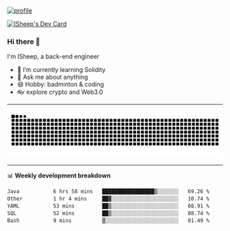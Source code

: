 [![profile](https://user-images.githubusercontent.com/54968314/208005045-e4b42f3b-833d-4242-bfcc-e764865553a2.svg)](https://www.calligrapher.ai/)

<a href="https://app.daily.dev/linziyang1106"><img src="https://api.daily.dev/devcards/v2/i4Spwx5Skx5FpTqWcwoit.png?r=kgx&type=wide" width="652" alt="ISheep's Dev Card"/></a>

### Hi there 🐏

I'm ISheep, a back-end engineer

- 🔭 I’m currently learning Solidity
- 💬 Ask me about anything
- 😄 Hobby: badminton & coding
- 👓 explore crypto and Web3.0

-------

![](https://raw.githubusercontent.com/ISheepp/ISheepp/output/github-contribution-grid-snake.svg)

-------

📊 **Weekly development breakdown**
<!--START_SECTION:waka-->

```txt
Java           6 hrs 58 mins   █████████████████▒░░░░░░░   69.26 %
Other          1 hr 4 mins     ██▓░░░░░░░░░░░░░░░░░░░░░░   10.74 %
YAML           53 mins         ██▒░░░░░░░░░░░░░░░░░░░░░░   08.91 %
SQL            52 mins         ██▒░░░░░░░░░░░░░░░░░░░░░░   08.74 %
Bash           9 mins          ▒░░░░░░░░░░░░░░░░░░░░░░░░   01.49 %
```

<!--END_SECTION:waka-->
